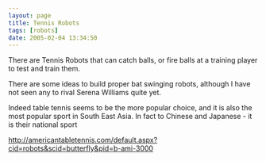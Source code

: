 ```yaml
---
layout: page
title: Tennis Robots
tags: [robots]
date: 2005-02-04 13:34:50
---
```

There are Tennis Robots that can catch balls, or fire balls at a training player to test and train them.

There are some ideas to build proper bat swinging robots, although I have not seen any to rival Serena Williams quite yet.

Indeed table tennis seems to be the more popular choice, and it is also the most popular sport in South East Asia. In fact to Chinese and Japanese - it is their national sport

<http://americantabletennis.com/default.aspx?cid=robots&scid=butterfly&pid=b-ami-3000>
